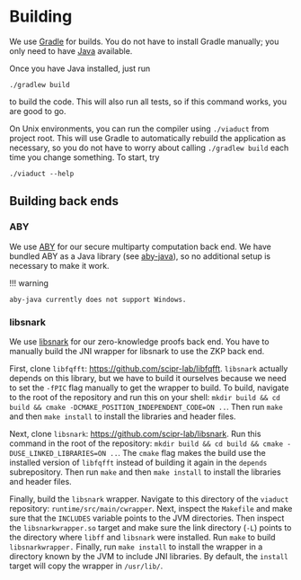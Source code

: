 # Building

We use [Gradle](https://gradle.org/) for builds. You do not have to install Gradle manually; you only need to have
[Java](https://www.oracle.com/technetwork/java/javase/downloads/index.html)
available.

Once you have Java installed, just run

```shell
./gradlew build
```

to build the code. This will also run all tests, so if this command works, you are good to go.

On Unix environments, you can run the compiler using `./viaduct` from project root. This will use Gradle to
automatically rebuild the application as necessary, so you do not have to worry about calling `./gradlew build` each
time you change something. To start, try

```shell
./viaduct --help
```

## Building back ends

### ABY

We use [ABY](https://github.com/encryptogroup/ABY) for our secure multiparty computation back end. We have bundled ABY
as a Java library (see [aby-java](https://github.com/apl-cornell/aby-java)), so no additional setup is necessary to make
it work.

!!! warning

    aby-java currently does not support Windows.

### libsnark

We use [libsnark](https://github.com/scipr-lab/libsnark) for our zero-knowledge proofs back end. You have to manually
build the JNI wrapper for libsnark to use the ZKP back end.

First, clone `libfqfft`: https://github.com/scipr-lab/libfqfft.
`libsnark` actually depends on this library, but we have to build it ourselves because we need to set the `-fPIC` flag
manually to get the wrapper to build. To build, navigate to the root of the repository and run this on your shell:
`mkdir build && cd build && cmake -DCMAKE_POSITION_INDEPENDENT_CODE=ON ..`. Then run `make` and then `make install` to
install the libraries and header files.

Next, clone `libsnark`: https://github.com/scipr-lab/libsnark. Run this command in the root of the repository:
`mkdir build && cd build && cmake -DUSE_LINKED_LIBRARIES=ON ..`. The `cmake` flag makes the build use the installed
version of `libfqfft` instead of building it again in the `depends` subrepository. Then run `make` and
then `make install` to install the libraries and header files.

Finally, build the `libsnark` wrapper. Navigate to this directory of the `viaduct` repository:
`runtime/src/main/cwrapper`. Next, inspect the `Makefile` and make sure that the `INCLUDES` variable points to the JVM
directories. Then inspect the `libsnarkwrapper.so` target and make sure the link directory
(`-L`) points to the directory where `libff` and `libsnark` were installed. Run `make` to build `libsnarkwrapper.`
Finally, run `make install` to install the wrapper in a directory known by the JVM to include JNI libraries. By default,
the `install` target will copy the wrapper in `/usr/lib/`.
